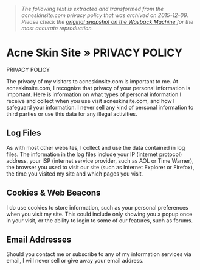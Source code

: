> *The following text is extracted and transformed from the acneskinsite.com privacy policy that was archived on 2015-12-09. Please check the [original snapshot on the Wayback Machine](https://web.archive.org/web/20151209215630id_/http%3A//www.acneskinsite.com/privacy-policy) for the most accurate reproduction.*

# Acne Skin Site » PRIVACY POLICY

PRIVACY POLICY

The privacy of my visitors to acneskinsite.com is important to me. At acneskinsite.com, I recognize that privacy of your personal information is important. Here is information on what types of personal information I receive and collect when you use visit acneskinsite.com, and how I safeguard your information. I never sell any kind of personal information to third parties or use this data for any illegal activities.

## Log Files

As with most other websites, I collect and use the data contained in log files. The information in the log files include your IP (internet protocol) address, your ISP (internet service provider, such as AOL or Time Warner), the browser you used to visit our site (such as Internet Explorer or Firefox), the time you visited my site and which pages you visit.

## Cookies & Web Beacons

I do use cookies to store information, such as your personal preferences when you visit my site. This could include only showing you a popup once in your visit, or the ability to login to some of our features, such as forums.

## Email Addresses

Should you contact me or subscribe to any of my information services via email, I will never sell or give away your email address.
